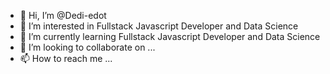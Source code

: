 - 👋 Hi, I’m @Dedi-edot
- 👀 I’m interested in Fullstack Javascript Developer and Data Science
- 🌱 I’m currently learning Fullstack Javascript Developer and Data Science
- 💞️ I’m looking to collaborate on ...
- 📫 How to reach me ...

<!---
Dedi-edot/Dedi-edot is a ✨ special ✨ repository because its `README.md` (this file) appears on your GitHub profile.
You can click the Preview link to take a look at your changes.
--->
